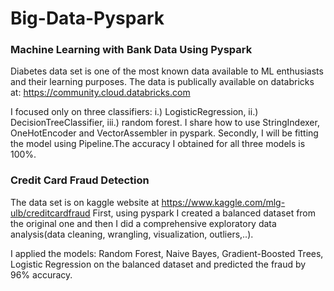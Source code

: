 # Big-Data-Pyspark

### Machine Learning with Bank Data Using Pyspark

Diabetes data set is one of the most known data available to ML enthusiasts and their learning purposes. The data is publically available  on databricks at: https://community.cloud.databricks.com

I focused only on three classifiers: i.) LogisticRegression, ii.) DecisionTreeClassifier, iii.) random forest. I share how to use StringIndexer, OneHotEncoder and VectorAssembler in pyspark. Secondly, I will be fitting the model using Pipeline.The accuracy I obtained for all three models is 100%.

### Credit Card Fraud Detection
The data set is on kaggle website at  https://www.kaggle.com/mlg-ulb/creditcardfraud
First, using pyspark I created a balanced dataset from the original one and then I did a comprehensive exploratory data analysis(data cleaning, wrangling, visualization,  outliers,..).

I applied the models: Random Forest, Naive Bayes, Gradient-Boosted Trees, Logistic Regression on the balanced dataset and predicted the fraud by 96% accuracy.
